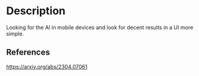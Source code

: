 


# Description


Looking for the AI in mobile devices and look for decent results in a UI more simple.



## References

https://arxiv.org/abs/2304.07061